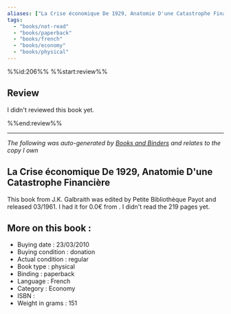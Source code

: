 ```yaml
---
aliases: ["La Crise économique De 1929, Anatomie D'une Catastrophe Financière"] 
tags: 
  - "books/not-read" 
  - "books/paperback" 
  - "books/french"
  - "books/economy"
  - "books/physical"
---
```

%%id:206%%
%%start:review%%
## Review
I didn't reviewed this book yet. 

%%end:review%%

---
_The following was auto-generated by [Books and Binders](Books%20and%20Binders.md) and relates to the copy I own_
## La Crise économique De 1929, Anatomie D'une Catastrophe Financière
This book from J.K. Galbraith was edited by Petite Bibliothèque Payot and released 03/1961. I had it for 0.0€ from . I didn't read the 219 pages yet.

## More on this book :
- Buying date : 23/03/2010
- Buying condition : donation
- Actual condition : regular
- Book type : physical
- Binding : paperback
- Language : French
- Category : Economy
- ISBN : 
- Weight in grams : 151
